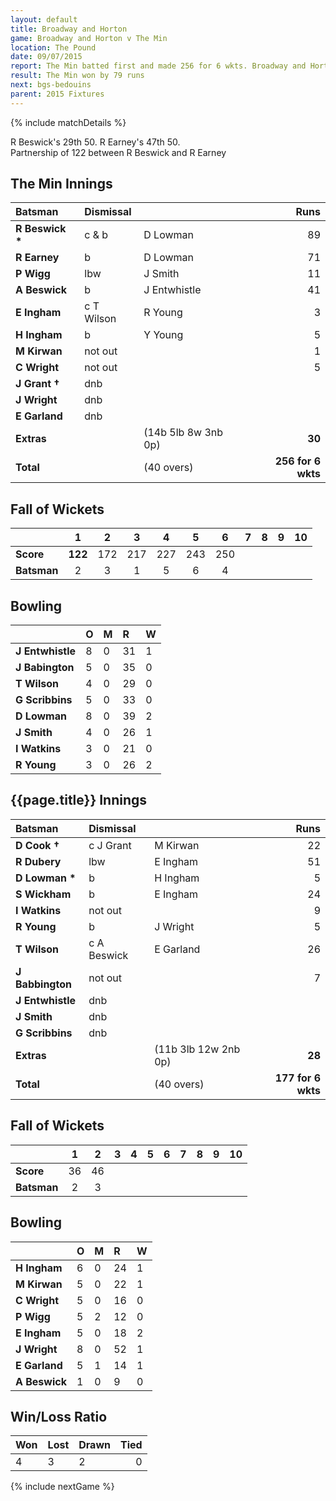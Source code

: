 ```yaml
---
layout: default
title: Broadway and Horton
game: Broadway and Horton v The Min
location: The Pound
date: 09/07/2015
report: The Min batted first and made 256 for 6 wkts. Broadway and Horton replied with 177 for 6 wkts
result: The Min won by 79 runs
next: bgs-bedouins
parent: 2015 Fixtures
---
```


{% include matchDetails %}

R Beswick's 29th 50. R Earney's 47th 50.<br />
Partnership of 122 between R Beswick and R Earney

## The Min Innings

| Batsman | Dismissal |  | Runs |
|:---|:---|---|---:|
| **R Beswick &#42;** | c & b | D Lowman | 89 |
| **R Earney** | b | D Lowman | 71 |
| **P Wigg** | lbw | J Smith | 11 |
| **A Beswick** | b | J Entwhistle | 41 |
| **E Ingham** | c T Wilson | R Young | 3 |
| **H Ingham** | b | Y Young | 5 |
| **M Kirwan** | not out |  | 1 |
| **C Wright** | not out |  | 5 |
| **J Grant &#8224;** | dnb |  |  |
| **J Wright** | dnb |  |  |
| **E Garland** | dnb |  |  |
| **Extras** | | (14b 5lb 8w 3nb 0p) | **30** |
| **Total** | | (40 overs) | **256 for 6 wkts** |

## Fall of Wickets

| | 1 | 2 | 3 | 4 | 5 | 6 | 7 | 8 | 9 | 10 |
|---|:---:|:---:|:---:|:---:|:---:|:---:|:---:|:---:|:---:|:---:|
| **Score** | **122** | 172 | 217 | 227 | 243 | 250 |  |  |  |  |
| **Batsman** | 2 | 3 | 1 | 5 | 6 | 4 |  |  |  |  |

## Bowling

| | O | M | R | W |
|---|:---|:---|:---|:---|
| **J Entwhistle** | 8 | 0 | 31 | 1 |
| **J Babington** | 5 | 0 | 35 | 0 |
| **T Wilson** | 4 | 0 | 29 | 0 |
| **G Scribbins** | 5 | 0 | 33 | 0 |
| **D Lowman** | 8 | 0 | 39 | 2 |
| **J Smith** | 4 | 0 | 26 | 1 |
| **I Watkins** | 3 | 0 | 21 | 0 |
| **R Young** | 3 | 0 | 26 | 2 |

## {{page.title}} Innings

| Batsman | Dismissal |  | Runs |
|:---|:---|---|---:|
| **D Cook &#8224;** | c J Grant | M Kirwan | 22 |
| **R Dubery** | lbw | E Ingham | 51 |
| **D Lowman &#42;** | b | H Ingham | 5 |
| **S Wickham** | b | E Ingham | 24 |
| **I Watkins** | not out |  | 9 |
| **R Young** | b | J Wright | 5 |
| **T Wilson** | c A Beswick | E Garland | 26 |
| **J Babbington** | not out |  | 7 |
| **J Entwhistle** | dnb |  |  |
| **J Smith** | dnb |  |  |
| **G Scribbins** | dnb |  |  |
| **Extras** | | (11b 3lb 12w 2nb 0p) | **28** |
| **Total** | | (40 overs) | **177 for 6 wkts** |

## Fall of Wickets

| | 1 | 2 | 3 | 4 | 5 | 6 | 7 | 8 | 9 | 10 |
|---|:---:|:---:|:---:|:---:|:---:|:---:|:---:|:---:|:---:|:---:|
| **Score** | 36 | 46 |  |  |  |  |  |  |  |  |
| **Batsman** | 2 | 3 |  |  |  |  |  |  |  |  |

## Bowling

| | O | M | R | W |
|---|:---|:---|:---|:---|
| **H Ingham** | 6 | 0 | 24 | 1 |
| **M Kirwan** | 5 | 0 | 22 | 1 |
| **C Wright** | 5 | 0 | 16 | 0 |
| **P Wigg** | 5 | 2 | 12 | 0 |
| **E Ingham** | 5 | 0 | 18 | 2 |
| **J Wright** | 8 | 0 | 52 | 1 |
| **E Garland** | 5 | 1 | 14 | 1 |
| **A Beswick** | 1 | 0 | 9 | 0 |

## Win/Loss Ratio

| Won | Lost | Drawn | Tied |
|:---|:---|:---|---:|
| 4 | 3 | 2 | 0 |

{% include nextGame %}